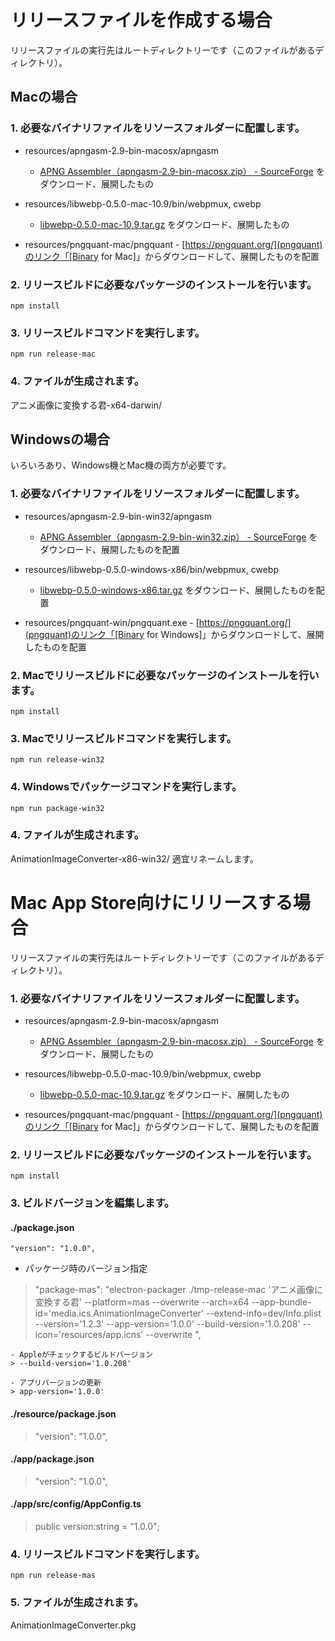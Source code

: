 # リリースファイルを作成する場合

リリースファイルの実行先はルートディレクトリーです（このファイルがあるディレクトリ）。

## Macの場合

### 1. 必要なバイナリファイルをリソースフォルダーに配置します。

- resources/apngasm-2.9-bin-macosx/apngasm 
    - [APNG Assembler（apngasm-2.9-bin-macosx.zip） - SourceForge](https://sourceforge.net/projects/apngasm/files/2.9/) をダウンロード、展開したもの

- resources/libwebp-0.5.0-mac-10.9/bin/webpmux, cwebp 
    - [libwebp-0.5.0-mac-10.9.tar.gz](https://storage.googleapis.com/downloads.webmproject.org/releases/webp/index.html) をダウンロード、展開したもの

- resources/pngquant-mac/pngquant
		- [https://pngquant.org/](pngquant)のリンク「[Binary for Mac]」からダウンロードして、展開したものを配置
		

### 2. リリースビルドに必要なパッケージのインストールを行います。

```
npm install
```

### 3. リリースビルドコマンドを実行します。

```
npm run release-mac
```
 
### 4. ファイルが生成されます。

アニメ画像に変換する君-x64-darwin/


## Windowsの場合

いろいろあり、Windows機とMac機の両方が必要です。

### 1. 必要なバイナリファイルをリソースフォルダーに配置します。

- resources/apngasm-2.9-bin-win32/apngasm 
    - [APNG Assembler（apngasm-2.9-bin-win32.zip） - SourceForge](https://sourceforge.net/projects/apngasm/files/2.9/) をダウンロード、展開したものを配置

- resources/libwebp-0.5.0-windows-x86/bin/webpmux, cwebp 
    - [libwebp-0.5.0-windows-x86.tar.gz](https://storage.googleapis.com/downloads.webmproject.org/releases/webp/index.html) をダウンロード、展開したものを配置

- resources/pngquant-win/pngquant.exe
		- [https://pngquant.org/](pngquant)のリンク「[Binary for Windows]」からダウンロードして、展開したものを配置


### 2. Macでリリースビルドに必要なパッケージのインストールを行います。

```
npm install
```

### 3. Macでリリースビルドコマンドを実行します。

```
npm run release-win32
```

### 4. Windowsでパッケージコマンドを実行します。

```
npm run package-win32
```

 
### 4. ファイルが生成されます。
AnimationImageConverter-x86-win32/
適宜リネームします。


# Mac App Store向けにリリースする場合

リリースファイルの実行先はルートディレクトリーです（このファイルがあるディレクトリ）。

### 1. 必要なバイナリファイルをリソースフォルダーに配置します。

- resources/apngasm-2.9-bin-macosx/apngasm 
    - [APNG Assembler（apngasm-2.9-bin-macosx.zip） - SourceForge](https://sourceforge.net/projects/apngasm/files/2.9/) をダウンロード、展開したもの

- resources/libwebp-0.5.0-mac-10.9/bin/webpmux, cwebp 
    - [libwebp-0.5.0-mac-10.9.tar.gz](https://storage.googleapis.com/downloads.webmproject.org/releases/webp/index.html) をダウンロード、展開したもの

- resources/pngquant-mac/pngquant
		- [https://pngquant.org/](pngquant)のリンク「[Binary for Mac]」からダウンロードして、展開したものを配置
		

### 2. リリースビルドに必要なパッケージのインストールを行います。

```
npm install
```

### 3. ビルドバージョンを編集します。

#### ./package.json

```
"version": "1.0.0",
```

- パッケージ時のバージョン指定
> "package-mas": "electron-packager ./tmp-release-mac 'アニメ画像に変換する君' --platform=mas --overwrite  --arch=x64 --app-bundle-id='media.ics.AnimationImageConverter'  --extend-info=dev/Info.plist  --version='1.2.3'  --app-version='1.0.0' --build-version='1.0.208' --icon='resources/app.icns' --overwrite ",

	- Appleがチェックするビルドバージョン
	> --build-version='1.0.208'
 
	- アプリバージョンの更新
	> app-version='1.0.0'

#### ./resource/package.json

> "version": "1.0.0",

#### ./app/package.json

> "version": "1.0.0",


#### ./app/src/config/AppConfig.ts

> public version:string = "1.0.0";

### 4. リリースビルドコマンドを実行します。

```
npm run release-mas
```
 
### 5. ファイルが生成されます。

AnimationImageConverter.pkg

